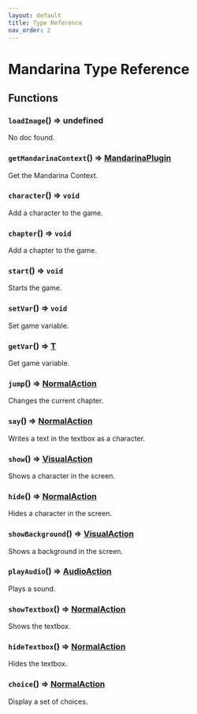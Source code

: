 ```yaml
---
layout: default
title: Type Reference 
nav_order: 2
---
```

# Mandarina Type Reference

## Functions

### `loadImage`() => undefined 
 No doc found.

### `getMandarinaContext`() => [MandarinaPlugin](###MandarinaPlugin) 
 Get the Mandarina Context.

### `character`() => `void` 
 Add a character to the game.

### `chapter`() => `void` 
 Add a chapter to the game.

### `start`() => `void` 
 Starts the game.

### `setVar`() => `void` 
 Set game variable.

### `getVar`() => [T](###T) 
 Get game variable.

### `jump`() => [NormalAction](###NormalAction) 
 Changes the current chapter.

### `say`() => [NormalAction](###NormalAction) 
 Writes a text in the textbox as a character.

### `show`() => [VisualAction](###VisualAction) 
 Shows a character in the screen.

### `hide`() => [NormalAction](###NormalAction) 
 Hides a character in the screen.

### `showBackground`() => [VisualAction](###VisualAction) 
 Shows a background in the screen.

### `playAudio`() => [AudioAction](###AudioAction) 
 Plays a sound.

### `showTextbox`() => [NormalAction](###NormalAction) 
 Shows the textbox.

### `hideTextbox`() => [NormalAction](###NormalAction) 
 Hides the textbox.

### `choice`() => [NormalAction](###NormalAction) 
 Display a set of choices.